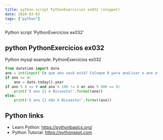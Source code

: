 ```yaml
---
title: python script PythonExercicios ex032 (snippet)
date: 2020-03-03
tags: ["python"]
---
```

Python script 'PythonExercicios ex032'


## python PythonExercicios ex032

Python mysql example: PythonExercicios ex032

```python
from datetime import date
ano = int(input('Em que ano você está? Coloque 0 para analisar o ano atual: '))
if ano == 0:
    ano = date.today().year
if ano % 4 == 0 and ano % 100 != 0 or ano % 400 == 0:
    print('O ano {} é Bissexto!'.format(ano))
else:
    print('O ano {} não é Bissexto!'.format(ano))

```

## Python links

- Learn Python: https://pythonbasics.org/
- Python Tutorial: https://pythonspot.com

